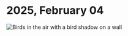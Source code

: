 # 2025, February 04



![Birds in the air with a bird shadow on a wall](/photos/photo-a-day/2025/02/media/IMG_5761.jpeg)

